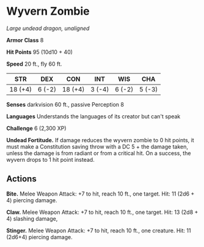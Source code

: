 # Wyvern Zombie
*Large undead dragon, unaligned*

**Armor Class** 8

**Hit Points** 95 (10d10 + 40)

**Speed** 20 ft., fly 60 ft.

**STR**|**DEX**|**CON**|**INT**|**WIS**|**CHA**
-------|-------|-------|-------|-------|-------
18 (+4)|6 (-2) |18 (+4)|3 (-4) |6 (-2) |5 (-3)

**Senses** darkvision 60 ft., passive Perception 8

**Languages** Understands the languages of its creator but can't speak

**Challenge** 6 (2,300 XP)

**Undead Fortitude.** If damage reduces the wyvern zombie to 0 hit points, it must make a Constitution saving throw with a DC 5 + the damage taken, unless the damage is from radiant or from a critical hit. On a success, the wyvern drops to 1 hit point instead.

## Actions
**Bite.** Melee Weapon Attack: +7 to hit, reach 10 ft., one target. Hit: 11 (2d6 + 4) piercing damage.

**Claw.** Melee Weapon Attack: +7 to hit, reach 10 ft., one target. Hit: 13 (2d8 + 4) slashing damage,

**Stinger.** Melee Weapon Attack: +7 to hit, reach 10 ft., one creature. Hit: 11 (2d6+4) piercing damage.
